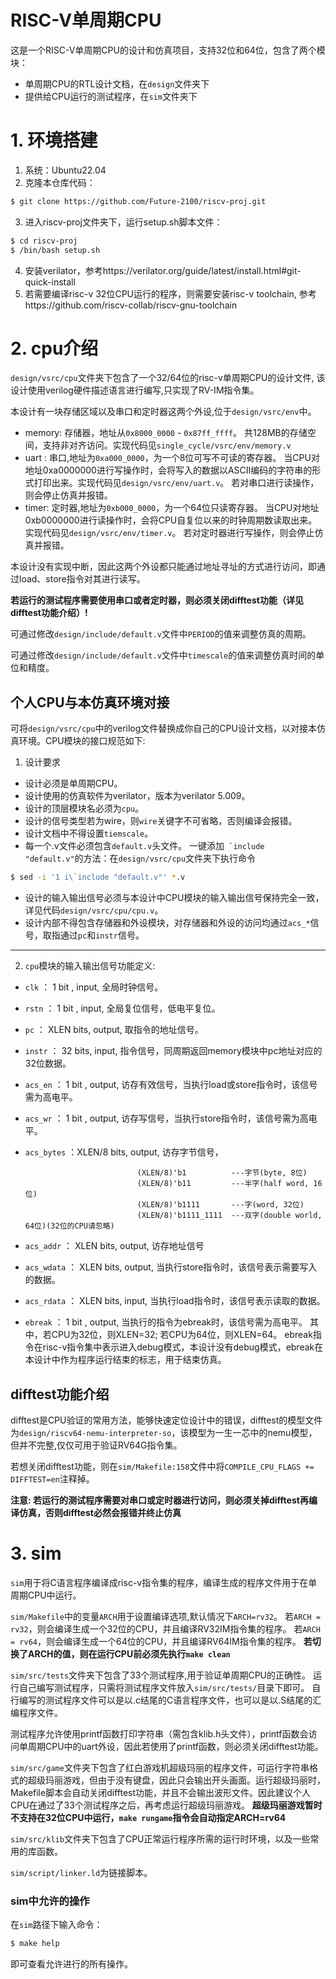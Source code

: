 RISC-V单周期CPU
===============
这是一个RISC-V单周期CPU的设计和仿真项目，支持32位和64位，包含了两个模块：
* 单周期CPU的RTL设计文档，在``design``文件夹下
* 提供给CPU运行的测试程序，在``sim``文件夹下


# 1. 环境搭建
1. 系统：Ubuntu22.04
2. 克隆本仓库代码：
```bash
$ git clone https://github.com/Future-2100/riscv-proj.git
```
3. 进入riscv-proj文件夹下，运行setup.sh脚本文件：
```bash
$ cd riscv-proj
$ /bin/bash setup.sh
```
4. 安装verilator，参考https://verilator.org/guide/latest/install.html#git-quick-install
5. 若需要编译risc-v 32位CPU运行的程序，则需要安装risc-v toolchain, 参考https://github.com/riscv-collab/riscv-gnu-toolchain


# 2. cpu介绍
``design/vsrc/cpu``文件夹下包含了一个32/64位的risc-v单周期CPU的设计文件,
该设计使用verilog硬件描述语言进行编写,只实现了RV-IM指令集。

本设计有一块存储区域以及串口和定时器这两个外设,位于``design/vsrc/env``中。
* memory: 存储器，地址从``0x8000_0000`` - ``0x87ff_ffff``。
共128MB的存储空间，支持非对齐访问。实现代码见``single_cycle/vsrc/env/memory.v``
* uart : 串口,地址为``0xa000_0000``，为一个8位可写不可读的寄存器。
当CPU对地址0xa0000000进行写操作时，会将写入的数据以ASCII编码的字符串的形式打印出来。实现代码见``design/vsrc/env/uart.v``。
若对串口进行读操作，则会停止仿真并报错。
* timer: 定时器,地址为``0xb000_0000``，为一个64位只读寄存器。
当CPU对地址0xb0000000进行读操作时，会将CPU自复位以来的时钟周期数读取出来。实现代码见``design/vsrc/env/timer.v``。
若对定时器进行写操作，则会停止仿真并报错。

本设计没有实现中断，因此这两个外设都只能通过地址寻址的方式进行访问，即通过load、store指令对其进行读写。

**若运行的测试程序需要使用串口或者定时器，则必须关闭difftest功能（详见difftest功能介绍）!**

可通过修改``design/include/default.v``文件中``PERIOD``的值来调整仿真的周期。

可通过修改``design/include/default.v``文件中``timescale``的值来调整仿真时间的单位和精度。


## 个人CPU与本仿真环境对接
可将``design/vsrc/cpu``中的verilog文件替换成你自己的CPU设计文档，以对接本仿真环境。CPU模块的接口规范如下: 

1. 设计要求
  * 设计必须是单周期CPU。
  * 设计使用的仿真软件为verilator，版本为verilator 5.009。
  * 设计的顶层模块名必须为``cpu``。
  * 设计的信号类型若为wire，则``wire``关键字不可省略，否则编译会报错。
  * 设计文档中不得设置``tiemscale``。
  * 每一个.v文件必须包含``default.v``头文件。
  一键添加`` `include "default.v"``的方法：在``design/vsrc/cpu``文件夹下执行命令
  ```bash
  $ sed -i '1 i\`include "default.v"' *.v
  ```
  * 设计的输入输出信号必须与本设计中CPU模块的输入输出信号保持完全一致，详见代码``design/vsrc/cpu/cpu.v``。
  * 设计内部不得包含存储器和外设模块，对存储器和外设的访问均通过``acs_*``信号，取指通过``pc``和``instr``信号。
---
2. `cpu`模块的输入输出信号功能定义:
  * ``clk``       ：     1 bit ,  input, 全局时钟信号。
  * ``rstn``      ：     1 bit ,  input, 全局复位信号，低电平复位。
  * ``pc``        ：  XLEN bits, output, 取指令的地址信号。
  * ``instr``     ：    32 bits,  input, 指令信号，同周期返回memory模块中pc地址对应的32位数据。
  * ``acs_en``    ：     1 bit , output, 访存有效信号，当执行load或store指令时，该信号需为高电平。
  * ``acs_wr``    ：     1 bit , output, 访存写信号，当执行store指令时，该信号需为高电平。
  * ``acs_bytes`` ：XLEN/8 bits, output, 访存字节信号，

                                 (XLEN/8)'b1          ---字节(byte, 8位)
                                 (XLEN/8)'b11         ---半字(half word, 16位)
                                 (XLEN/8)'b1111       ---字(word, 32位)
                                 (XLEN/8)'b1111_1111  ---双字(double world, 64位)(32位的CPU请忽略)
  * ``acs_addr``  ：  XLEN bits, output, 访存地址信号
  * ``acs_wdata`` ：  XLEN bits, output, 当执行store指令时，该信号表示需要写入的数据。
  * ``acs_rdata`` ：  XLEN bits,  input, 当执行load指令时，该信号表示读取的数据。
  * ``ebreak``    ：     1 bit , output, 当执行的指令为ebreak时，该信号需为高电平。
其中，若CPU为32位，则XLEN=32; 若CPU为64位，则XLEN=64。
ebreak指令在risc-v指令集中表示进入debug模式，本设计没有debug模式，ebreak在本设计中作为程序运行结束的标志，用于结束仿真。



## difftest功能介绍
difftest是CPU验证的常用方法，能够快速定位设计中的错误，difftest的模型文件为``design/riscv64-nemu-interpreter-so``，该模型为一生一芯中的nemu模型，但并不完整,仅仅可用于验证RV64G指令集。

若想关闭difftest功能，则在``sim/Makefile:158``文件中将``COMPILE_CPU_FLAGS += DIFFTEST=en``注释掉。

**注意: 若运行的测试程序需要对串口或定时器进行访问，则必须关掉difftest再编译仿真，否则difftest必然会报错并终止仿真**


# 3. sim

``sim``用于将C语言程序编译成risc-v指令集的程序，编译生成的程序文件用于在单周期CPU中运行。

``sim/Makefile``中的变量``ARCH``用于设置编译选项,默认情况下``ARCH=rv32``。
若``ARCH = rv32``，则会编译生成一个32位的CPU，并且编译RV32IM指令集的程序。
若``ARCH = rv64``，则会编译生成一个64位的CPU，并且编译RV64IM指令集的程序。
**若切换了ARCH的值，则在运行CPU前必须先执行``make clean``**

``sim/src/tests``文件夹下包含了33个测试程序,用于验证单周期CPU的正确性。
运行自己编写测试程序，只需将测试程序文件放入``sim/src/tests/``目录下即可。
自行编写的测试程序文件可以是以.c结尾的C语言程序文件，也可以是以.S结尾的汇编程序文件。

测试程序允许使用printf函数打印字符串（需包含klib.h头文件），printf函数会访问单周期CPU中的uart外设，因此若使用了printf函数，则必须关闭difftest功能。

``sim/src/game``文件夹下包含了红白游戏机超级玛丽的程序文件，可运行字符串格式的超级玛丽游戏，但由于没有键盘，因此只会输出开头画面。运行超级玛丽时，Makefile脚本会自动关闭difftest功能，并且不会输出波形文件。因此建议个人CPU在通过了33个测试程序之后，再考虑运行超级玛丽游戏。
**超级玛丽游戏暂时不支持在32位CPU中运行，``make rungame``指令会自动指定ARCH=rv64**

``sim/src/klib``文件夹下包含了CPU正常运行程序所需的运行时环境，以及一些常用的库函数。

``sim/script/linker.ld``为链接脚本。

### sim中允许的操作
在``sim``路径下输入命令：
```bash
$ make help
```
即可查看允许进行的所有操作。

